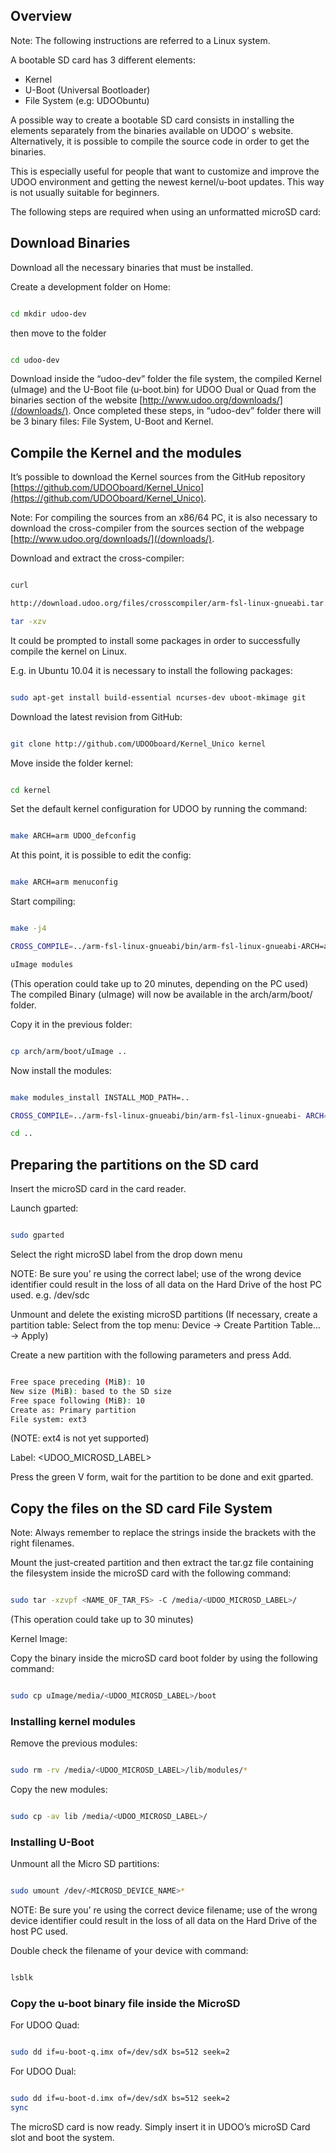 ## Overview

Note: The following instructions are referred to a Linux system.

A bootable SD card has 3 different elements:
* Kernel
* U-Boot (Universal Bootloader)
* File System (e.g: UDOObuntu)

A possible way to create a bootable SD card consists in installing the elements separately from the binaries available on UDOO’ s website. Alternatively, it is possible to compile the source code in order to get the binaries.

This is especially useful for people that want to customize and improve the UDOO environment and getting the newest kernel/u-boot updates. This way is not usually suitable for beginners.

The following steps are required when using an unformatted microSD card:

## Download Binaries

Download all the necessary binaries that must be installed.

Create a development folder on Home:

```bash

cd mkdir udoo-dev


```

then move to the folder


```bash

cd udoo-dev

```

Download inside the “udoo-dev” folder the file system, the compiled Kernel (uImage) and the U-Boot file (u-boot.bin) for UDOO Dual or Quad from the binaries section of the website [http://www.udoo.org/downloads/](/downloads/). Once completed these steps, in “udoo-dev” folder there will be 3 binary files: File System, U-Boot and Kernel.

## Compile the Kernel and the modules

It’s possible to download the Kernel sources from the GitHub repository [https://github.com/UDOOboard/Kernel_Unico](https://github.com/UDOOboard/Kernel_Unico).

Note: For compiling the sources from an x86/64 PC, it is also necessary to download the cross-compiler from the sources section of the webpage [http://www.udoo.org/downloads/](/downloads/).

Download and extract the cross-compiler:

```bash

curl

http://download.udoo.org/files/crosscompiler/arm-fsl-linux-gnueabi.tar.gz |

tar -xzv

```

It could be prompted to install some packages in order to successfully compile the kernel on Linux.

E.g. in Ubuntu 10.04 it is necessary  to install the following packages:

```bash

sudo apt-get install build-essential ncurses-dev uboot-mkimage git

```

Download the latest revision from GitHub:

```bash

git clone http://github.com/UDOOboard/Kernel_Unico kernel

```

Move inside the folder kernel:

```bash

cd kernel

```

Set the default kernel configuration for UDOO by running the command:

```bash

make ARCH=arm UDOO_defconfig

```

At this point, it is possible to edit the config:

```bash

make ARCH=arm menuconfig

```

Start compiling:

```bash

make -j4

CROSS_COMPILE=../arm-fsl-linux-gnueabi/bin/arm-fsl-linux-gnueabi-ARCH=arm

uImage modules

```

(This operation could take up to 20 minutes, depending on the PC used) The compiled Binary (uImage) will now be available in the arch/arm/boot/ folder.

Copy it in the previous folder:

```bash

cp arch/arm/boot/uImage ..

```

Now install the modules:

```bash

make modules_install INSTALL_MOD_PATH=..

CROSS_COMPILE=../arm-fsl-linux-gnueabi/bin/arm-fsl-linux-gnueabi- ARCH=arm

cd ..

```

## Preparing the partitions on the SD card

Insert the microSD card in the card reader.

Launch gparted:

```bash

sudo gparted

```

Select the right microSD label from the drop down menu

NOTE: Be sure you’ re using the correct label; use of the wrong device identifier could result in the loss of all data on the Hard Drive of the host PC used. e.g.  /dev/sdc

Unmount and delete the existing microSD partitions (If necessary, create a partition table: Select from the top menu: Device → Create Partition Table... → Apply)

Create a new partition with the following parameters and press Add.

```bash

Free space preceding (MiB): 10
New size (MiB): based to the SD size
Free space following (MiB): 10
Create as: Primary partition
File system: ext3

```

(NOTE: ext4 is not yet supported)

Label: <UDOO_MICROSD_LABEL>

Press the green V form, wait for the partition to be done and exit gparted.

## Copy the files on the SD card File System

Note: Always remember to replace the strings inside the brackets with the right filenames.

Mount the just-created partition and then extract the tar.gz file containing the filesystem inside the microSD card with the following command:

```bash

sudo tar -xzvpf <NAME_OF_TAR_FS> -C /media/<UDOO_MICROSD_LABEL>/

```

(This operation could take up to 30 minutes)

Kernel Image:

Copy the binary inside the microSD card boot folder by using the following command:

```bash

sudo cp uImage/media/<UDOO_MICROSD_LABEL>/boot

```

### Installing kernel modules

Remove the previous modules:

```bash

sudo rm -rv /media/<UDOO_MICROSD_LABEL>/lib/modules/*

```

Copy the new modules:

```bash

sudo cp -av lib /media/<UDOO_MICROSD_LABEL>/

```

### Installing U-Boot

Unmount all the Micro SD partitions:

```bash

sudo umount /dev/<MICROSD_DEVICE_NAME>*

```

NOTE: Be sure you’ re using the correct device filename; use of the wrong device identifier could result in the loss of all data on the Hard Drive of the host PC used.

Double check the filename of your device with command:

```bash

lsblk

```

### Copy the u-boot binary file inside the MicroSD

For UDOO Quad:

```bash

sudo dd if=u-boot-q.imx of=/dev/sdX bs=512 seek=2

```

For UDOO Dual:

```bash

sudo dd if=u-boot-d.imx of=/dev/sdX bs=512 seek=2
sync

```

The microSD card is now ready. Simply insert it in UDOO’s microSD Card slot and boot the system.











